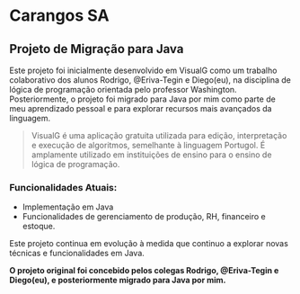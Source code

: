 # Carangos SA
## Projeto de Migração para Java

Este projeto foi inicialmente desenvolvido em VisualG como um trabalho colaborativo dos alunos Rodrigo, @Eriva-Tegin e Diego(eu), na disciplina de lógica de programação orientada pelo professor Washington. Posteriormente, o projeto foi migrado para Java por mim como parte de meu aprendizado pessoal e para explorar recursos mais avançados da linguagem.

> VisualG é uma aplicação gratuita utilizada para edição, interpretação e execução de algoritmos, semelhante à linguagem Portugol. É amplamente utilizado em instituições de ensino para o ensino de lógica de programação.

### Funcionalidades Atuais:
- Implementação em Java
- Funcionalidades de gerenciamento de produção, RH, financeiro e estoque.

Este projeto continua em evolução à medida que continuo a explorar novas técnicas e funcionalidades em Java.

**O projeto original foi concebido pelos colegas Rodrigo, @Eriva-Tegin e Diego(eu), e posteriormente migrado para Java por mim.**
